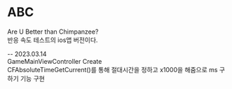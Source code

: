 # ABC
Are U Better than Chimpanzee?   
반응 속도 테스트의 ios앱 버전이다.   
   
-- 2023.03.14   
GameMainViewController Create   
CFAbsoluteTimeGetCurrent()를 통해 절대시간을 정하고 x1000을 해줌으로 ms 구하기 기능 구현   
